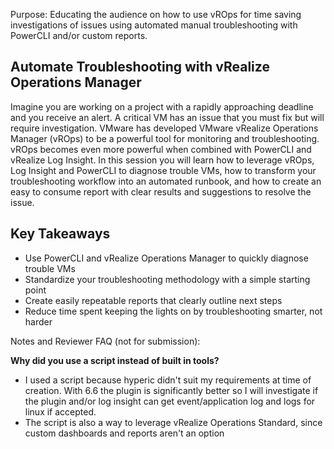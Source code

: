 Purpose: Educating the audience on how to use vROps for time saving investigations of issues using automated manual troubleshooting with PowerCLI and/or custom reports.


## Automate Troubleshooting with vRealize Operations Manager

Imagine you are working on a project with a rapidly approaching deadline and you receive an alert. A critical VM has an issue that you must fix but will require investigation. VMware has developed VMware vRealize Operations Manager (vROps) to be a powerful tool for monitoring and troubleshooting. vROps becomes even more powerful when combined with PowerCLI and vRealize Log Insight. In this session you will learn how to leverage vROps, Log Insight and PowerCLI to diagnose trouble VMs, how to transform your troubleshooting workflow into an automated runbook, and how to create an easy to consume report with clear results and suggestions to resolve the issue.

## Key Takeaways

* Use PowerCLI and vRealize Operations Manager to quickly diagnose trouble VMs
* Standardize your troubleshooting methodology with a simple starting point
* Create easily repeatable reports that clearly outline next steps
* Reduce time spent keeping the lights on by troubleshooting smarter, not harder




Notes and Reviewer FAQ (not for submission):

**Why did you use a script instead of built in tools?**
* I used a script because hyperic didn't suit my requirements at time of creation. With 6.6 the plugin is significantly better so I will investigate if the plugin and/or log insight can get event/application log and logs for linux if accepted.
* The script is also a way to leverage vRealize Operations Standard, since custom dashboards and reports aren't an option
